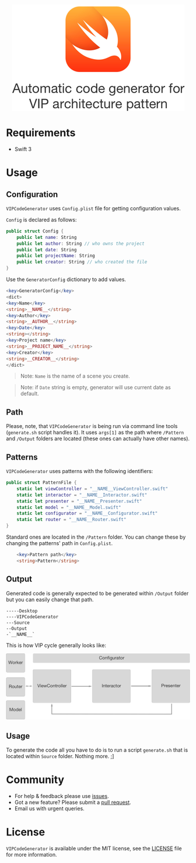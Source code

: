 <p align="center">
  <img src ="https://raw.githubusercontent.com/Athlee/VIPCodeGenerator/master/Assets/logo.png" />
</p>

# Requirements
- Swift 3 

# Usage

## Configuration

`VIPCodeGenerator` uses `Config.plist` file for getting configuration values. 

`Config` is declared as follows:

```swift
public struct Config {
    public let name: String
    public let author: String // who owns the project
    public let date: String
    public let projectName: String
    public let creator: String // who created the file
}
```

Use the `GeneratorConfig` dictionary to add values. 

```php
<key>GeneratorConfig</key>
<dict>
<key>Name</key>
<string>__NAME__</string>
<key>Author</key>
<string>__AUTHOR__</string>
<key>Date</key>
<string></string>
<key>Project name</key>
<string>__PROJECT_NAME__</string>
<key>Creator</key>
<string>__CREATOR__</string>
</dict>
```

> Note: `Name` is the name of a scene you create.

> Note: if `Date` string is empty, generator will use current date as default.

## Path

Please, note, that `VIPCodeGenerator` is being run via command line tools (`generate.sh` script handles it). It uses `args[1]` as the path where `/Pattern` and `/Output` folders are located (these ones can actually have other names). 

## Patterns

`VIPCodeGenerator` uses patterns with the following identifiers: 

```swift 
public struct PatternFile {
    static let viewController = "__NAME__ViewController.swift"
    static let interactor = "__NAME__Interactor.swift"
    static let presenter = "__NAME__Presenter.swift"
    static let model = "__NAME__Model.swift"
    static let configurator = "__NAME__Configurator.swift"
    static let router = "__NAME__Router.swift"
}
```

Standard ones are located in the `/Pattern` folder. You can change these by changing the patterns' path in `Config.plist`.

```php
	<key>Pattern path</key>
	<string>Pattern</string>
```

## Output

Generated code is generally expected to be generated within `/Output` folder but you can easily change that path.

```
-----Desktop
----VIPCodeGenerator
---Source
--Output
-`__NAME__`
```

This is how VIP cycle generally looks like: 

<p align="center">
  <img src ="https://raw.githubusercontent.com/Athlee/VIPCodeGenerator/master/Assets/VIP%20Scheme%20Light.png" />
</p>


## Usage

To generate the code all you have to do is to run a script `generate.sh` that is located within `Source` folder. Nothing more. ;]

# Community
* For help & feedback please use [issues](https://github.com/Athlee/VIPCodeGenerator/issues).
* Got a new feature? Please submit a [pull request](https://github.com/Athlee/VIPCodeGenerator/pulls).
* Email us with urgent queries. 

# License
`VIPCodeGenerator` is available under the MIT license, see the [LICENSE](https://github.com/Athlee/VIPCodeGenerator/blob/master/LICENSE) file for more information.
